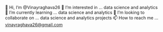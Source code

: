 👋 Hi, I’m @Vinayraghava26
👀 I’m interested in ... data science and analytics
🌱 I’m currently learning ... data science and analytics
💞️ I’m looking to collaborate on ... data science and analytics projects
📫 How to reach me ... vinayraghava26@gmail.com
